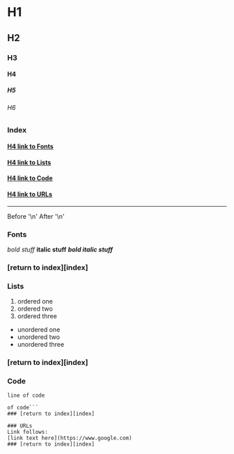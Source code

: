 # H1
## H2
### H3
#### H4
##### H5
###### H6

### Index
#### [H4 link to Fonts](#fonts)
#### [H4 link to Lists](#lists)
#### [H4 link to Code](#code)
#### [H4 link to URLs](#urls)

---

Before '\n'
After '\n'

### Fonts
*bold stuff*
**italic stuff**
***bold italic stuff***
### [return to index][index]

### Lists
1. ordered one
2. ordered two
3. ordered three

- unordered one
- unordered two
- unordered three
### [return to index][index]

### Code
`line of code`

```two line block
of code```
### [return to index][index]

### URLs
Link follows:
[link text here](https://www.google.com)
### [return to index][index]


